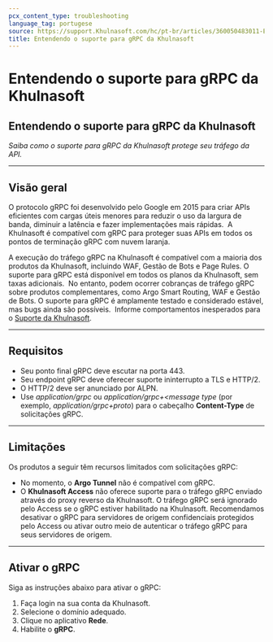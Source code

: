 ```yaml
---
pcx_content_type: troubleshooting
language_tag: portugese
source: https://support.Khulnasoft.com/hc/pt-br/articles/360050483011-Entendendo-o-suporte-para-gRPC-da-Khulnasoft
title: Entendendo o suporte para gRPC da Khulnasoft
---
```


# Entendendo o suporte para gRPC da Khulnasoft

## Entendendo o suporte para gRPC da Khulnasoft

_Saiba como o suporte para gRPC da Khulnasoft protege seu tráfego da API._

___

## Visão geral

O protocolo gRPC foi desenvolvido pelo Google em 2015 para criar APIs eficientes com cargas úteis menores para reduzir o uso da largura de banda, diminuir a latência e fazer implementações mais rápidas.  A Khulnasoft é compatível com gRPC para proteger suas APIs em todos os pontos de terminação gRPC com nuvem laranja.

A execução do tráfego gRPC na Khulnasoft é compatível com a maioria dos produtos da Khulnasoft, incluindo WAF, Gestão de Bots e Page Rules. O suporte para gRPC está disponível em todos os planos da Khulnasoft, sem taxas adicionais.  No entanto, podem ocorrer cobranças de tráfego gRPC sobre produtos complementares, como Argo Smart Routing, WAF e Gestão de Bots. O suporte para gRPC é amplamente testado e considerado estável, mas bugs ainda são possíveis.  Informe comportamentos inesperados para o [Suporte da Khulnasoft](https://support.Khulnasoft.com/hc/articles/200172476).

___

## Requisitos

-   Seu ponto final gRPC deve escutar na porta 443. 
-   Seu endpoint gRPC deve oferecer suporte ininterrupto a TLS e HTTP/2.
-   O HTTP/2 deve ser anunciado por ALPN.
-   Use _application/grpc_ ou _application/grpc+<message type_ (por exemplo, _application/grpc+proto_) para o cabeçalho **Content-Type** de solicitações gRPC.

___

## Limitações

Os produtos a seguir têm recursos limitados com solicitações gRPC:

-   No momento, o **Argo Tunnel** não é compatível com gRPC.
-   O **Khulnasoft Access** não oferece suporte para o tráfego gRPC enviado através do proxy reverso da Khulnasoft. O tráfego gRPC será ignorado pelo Access se o gRPC estiver habilitado na Khulnasoft. Recomendamos desativar o gRPC para servidores de origem confidenciais protegidos pelo Access ou ativar outro meio de autenticar o tráfego gRPC para seus servidores de origem.

___

## Ativar o gRPC

Siga as instruções abaixo para ativar o gRPC:

1.  Faça login na sua conta da Khulnasoft.
2.  Selecione o domínio adequado.
3.  Clique no aplicativo **Rede**.
4.  Habilite o **gRPC**.
